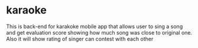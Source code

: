 # karaoke
This is back-end for karakoke mobile app that allows user to sing a song and get evaluation score showing how much song was close to original one. Also it will show rating of singer can contest with each other

